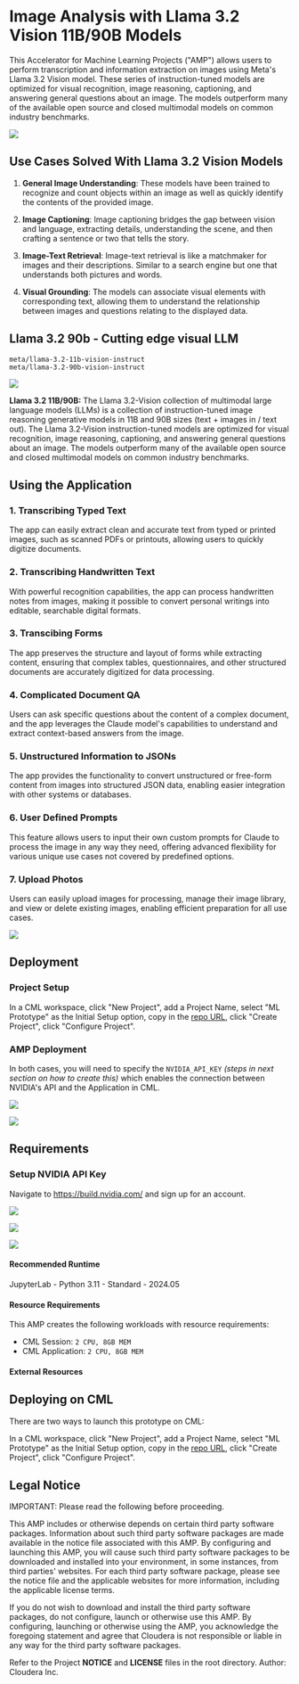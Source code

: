 # Image Analysis with Llama 3.2 Vision 11B/90B Models
This Accelerator for Machine Learning Projects ("AMP") allows users to perform transcription and information extraction on images using Meta's Llama 3.2 Vision model. These series of instruction-tuned models are optimized for visual recognition, image reasoning, captioning, and answering general questions about an image. The models outperform many of the available open source and closed multimodal models on common industry benchmarks.
 
![](/assets/llama-meta-logo.png)


## Use Cases Solved With Llama 3.2 Vision Models

1. **General Image Understanding**: These models have been trained to recognize and count objects within an image as well as quickly identify the contents of the provided image.

2. **Image Captioning**: Image captioning bridges the gap between vision and language, extracting details, understanding the scene, and then crafting a sentence or two that tells the story.

3. **Image-Text Retrieval**: Image-text retrieval is like a matchmaker for images and their descriptions. Similar to a search engine but one that understands both pictures and words.

4. **Visual Grounding**: The models can associate visual elements with corresponding text, allowing them to understand the relationship between images and questions relating to the displayed data.

## Llama 3.2 90b - Cutting edge visual LLM

```
meta/llama-3.2-11b-vision-instruct
meta/llama-3.2-90b-vision-instruct
```

![](/assets/screenshots/output-example.png)

**Llama 3.2 11B/90B:** The Llama 3.2-Vision collection of multimodal large language models (LLMs) is a collection of instruction-tuned image reasoning generative models in 11B and 90B sizes (text + images in / text out). The Llama 3.2-Vision instruction-tuned models are optimized for visual recognition, image reasoning, captioning, and answering general questions about an image. The models outperform many of the available open source and closed multimodal models on common industry benchmarks.

## Using the Application

### 1. Transcribing Typed Text
The app can easily extract clean and accurate text from typed or printed images, such as scanned PDFs or printouts, allowing users to quickly digitize documents.

### 2. Transcribing Handwritten Text
With powerful recognition capabilities, the app can process handwritten notes from images, making it possible to convert personal writings into editable, searchable digital formats.

### 3. Transcibing Forms
The app preserves the structure and layout of forms while extracting content, ensuring that complex tables, questionnaires, and other structured documents are accurately digitized for data processing.

### 4. Complicated Document QA
Users can ask specific questions about the content of a complex document, and the app leverages the Claude model's capabilities to understand and extract context-based answers from the image.

### 5. Unstructured Information to JSONs
The app provides the functionality to convert unstructured or free-form content from images into structured JSON data, enabling easier integration with other systems or databases.

### 6. User Defined Prompts
This feature allows users to input their own custom prompts for Claude to process the image in any way they need, offering advanced flexibility for various unique use cases not covered by predefined options.

### 7. Upload Photos
Users can easily upload images for processing, manage their image library, and view or delete existing images, enabling efficient preparation for all use cases.

![](/assets/screenshots/upload-images.png)

## Deployment

### Project Setup

In a CML workspace, click "New Project", add a Project Name, select "ML Prototype" as the Initial Setup option, copy in the [repo URL](https://github.com/bantone/llama32-vision-amp), click "Create Project", click "Configure Project".

### AMP Deployment
In both cases, you will need to specify the `NVIDIA_API_KEY` *(steps in next section on how to create this)* which enables the connection between NVIDIA's API and the Application in CML.

![](/assets/screenshots/amp-setup.png)

![](/assets/screenshots/amp-build-script.png)

## Requirements

### Setup NVIDIA API Key

Navigate to https://build.nvidia.com/ and sign up for an account.

![](/assets/screenshots/nvidia-setup-1.png)

![](/assets/screenshots/nvidia-setup-2.png)

![](/assets/screenshots/nvidia-setup-3.png)


#### Recommended Runtime
JupyterLab - Python 3.11 - Standard - 2024.05

#### Resource Requirements
This AMP creates the following workloads with resource requirements:
- CML Session: `2 CPU, 8GB MEM`
- CML Application: `2 CPU, 8GB MEM`

#### External Resources

## Deploying on CML
There are two ways to launch this prototype on CML:

In a CML workspace, click "New Project", add a Project Name, select "ML Prototype" as the Initial Setup option, copy in the [repo URL](https://github.com/bantone/llama32-vision-amp), click "Create Project", click "Configure Project".

## Legal Notice

IMPORTANT: Please read the following before proceeding.  

This AMP includes or otherwise depends on certain third party software packages.  Information about such third party software packages are made available in the notice file associated with this AMP.  By configuring and launching this AMP, you will cause such third party software packages to be downloaded and installed into your environment, in some instances, from third parties' websites.  For each third party software package, please see the notice file and the applicable websites for more information, including the applicable license terms.

If you do not wish to download and install the third party software packages, do not configure, launch or otherwise use this AMP.  By configuring, launching or otherwise using the AMP, you acknowledge the foregoing statement and agree that Cloudera is not responsible or liable in any way for the third party software packages.


Refer to the Project **NOTICE** and **LICENSE** files in the root directory. Author: Cloudera Inc.

